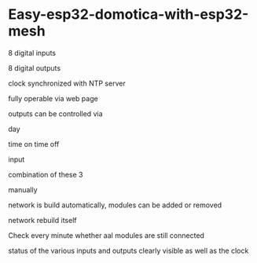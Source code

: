 # Easy-esp32-domotica-with-esp32-mesh

8 digital inputs

8 digital outputs

clock synchronized with NTP server

fully operable via web page

outputs can be controlled via

  day
  
  time on time off
  
  input
  
  combination of these 3
  
  manually
  
  network is build automatically, modules can be added or removed
  
  network rebuild itself
  
  Check every minute whether aal modules are still connected
  
  status of the various inputs and outputs clearly visible as well as the clock
  
